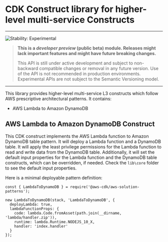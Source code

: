 # CDK Construct library for higher-level multi-service Constructs
<!--BEGIN STABILITY BANNER-->

---

![Stability: Experimental](https://img.shields.io/badge/stability-Experimental-important.svg?style=for-the-badge)

> **This is a _developer preview_ (public beta) module. Releases might lack important features and might have
> future breaking changes.**
>
> This API is still under active development and subject to non-backward
> compatible changes or removal in any future version. Use of the API is not recommended in production
> environments. Experimental APIs are not subject to the Semantic Versioning model.

---
<!--END STABILITY BANNER-->

This library provides higher-level multi-service L3 constructs which follow AWS prescriptive architectural patterns. It contains:

* AWS Lambda to Amazon DynamoDB

## AWS Lambda to Amazon DynamoDB Construct

This CDK construct implements the AWS Lambda function to Amazon DynamoDB table pattern. It will deploy a Lambda function and a DynamoDB table. It will apply the least privilege permissions for the Lambda function to read and write data from the DynamoDB table. Additionally, it will set the default input properties for the Lambda function and the DynamoDB table constructs, which can be overridden, if needed. Check the ```lib\core``` folder to see the default input properties.

Here is a minimal deployable pattern definition:

```
const { LambdaToDynamoDB } = require('@aws-cdk/aws-solution-patterns');

new LambdaToDynamoDB(stack, 'LambdaToDynamoDB', {
  deployLambda: true,
  lambdaFunctionProps: {
    code: lambda.Code.fromAsset(path.join(__dirname, 'lambda/handler.zip')),
    runtime: lambda.Runtime.NODEJS_10_X,
    handler: 'index.handler'
  }
});

```